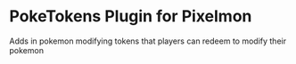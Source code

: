 # PokeTokens Plugin for Pixelmon
Adds in pokemon modifying tokens that players can redeem to modify their pokemon

